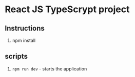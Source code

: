 # React JS TypeScrypt project

## Instructions

1. npm install

## scripts

1. `npm run dev` - starts the application